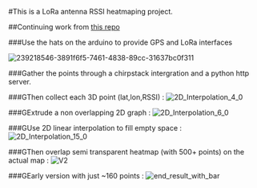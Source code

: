 #This is a LoRa antenna RSSI heatmaping project.

##Continuing work from [this repo](https://github.com/thanospan/dragino-lora-gps)

###Use the hats on the arduino to provide GPS and LoRa interfaces

![239218546-3891f6f5-7461-4838-89cc-31637bc0f311](https://github.com/Skorpinakos/lora_map_v2/assets/82767099/24e2389f-488d-403a-90c3-de3ef8e93085)

###Gather the points through a chirpstack intergration and a python http server.

###GThen collect each 3D point (lat,lon,RSSI) :
![2D_Interpolation_4_0](https://github.com/Skorpinakos/lora_map_v2/assets/82767099/f6b24d63-f4f2-4b39-87f9-d9fa5448bf06)

###GExtrude a non overlapping 2D graph :
![2D_Interpolation_6_0](https://github.com/Skorpinakos/lora_map_v2/assets/82767099/c24fdd0b-50c4-4e3a-913c-46ce9c0ab49f)

###GUse 2D linear interpolation to fill empty space :
![2D_Interpolation_15_0](https://github.com/Skorpinakos/lora_map_v2/assets/82767099/9c63d0a8-82e1-4b0a-ac70-b84e613e074d)

###GThen overlap semi transparent heatmap (with 500+ points) on the actual map :
![V2](https://github.com/Skorpinakos/lora_map_v2/assets/82767099/ec0517be-cf87-47ef-9aa7-f3de5f2689b0)

###GEarly version with just ~160 points :
![end_result_with_bar](https://github.com/Skorpinakos/lora_map_v2/assets/82767099/adecd9e7-ad76-4bdb-b53c-13c9317ae2a6)






